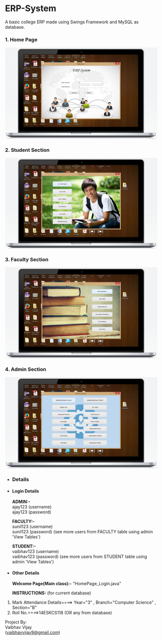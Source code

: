 # ERP-System
A basic college ERP made using Swings Framework and MySQL as database.

### 1. Home Page
![Screenshot](screenshots/screenshot1.png)

### 2. Student Section
![Screenshot](screenshots/screenshot2.png)

### 3. Faculty Section
![Screenshot](screenshots/screenshot3.png)

### 4. Admin Section
![Screenshot](screenshots/screenshot4.png)

* ### Details

* #### Login Details

   **ADMIN:-**  
   ajay123 (username)  
   ajay123 (password)

   **FACULTY:-**  
   sunil123 (username)  
   sunil123 (password)		(see more users from FACULTY table using admin 'View Tables')

   **STUDENT:-**  
   vaibhav123 (username)  
   vaibhav123 (password)		(see more users from STUDENT table using admin 'View Tables')  

* #### Other Details  

   **Welcome Page(Main class):-**      "HomePage_Login.java"  

   **INSTRUCTIONS:**   (for current database)
1. Mark Attendance Details====>   Year="3" , Branch="Computer Science" , Section="B"
2. Roll No.====>14ESKCS118 (OR any from database)  

Project By:  
Vaibhav Vijay  
(vaibhavvijay9@gmail.com)
